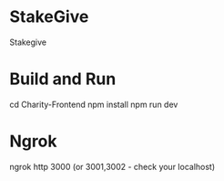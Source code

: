 # StakeGive
Stakegive

# Build and Run

cd Charity-Frontend
npm install
npm run dev

# Ngrok

ngrok http 3000 (or 3001,3002 - check your localhost)
